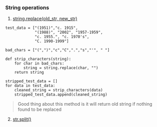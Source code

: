 ### String operations

1. [string.replace(old_str, new_str)](https://docs.python.org/3/library/stdtypes.html#str.replace)

```
test_data = ["(1951)","c. 1915",
             "(1988)", "2002", "1957-1959",
             "c. 1955.", "c. 1970's", 
             "C. 1990-1999"]

bad_chars = ["(",")","c","C",".","s","'", " "]

def strip_characters(string):
    for char in bad_chars:
        string = string.replace(char, "")
    return string

stripped_test_data = []
for data in test_data:
    cleaned_string = strip_characters(data)
    stripped_test_data.append(cleaned_string)
```
> Good thing about this method is it will return old string if nothing found to be replaced

2. [str.split()](https://docs.python.org/3/library/stdtypes.html#str.split)

